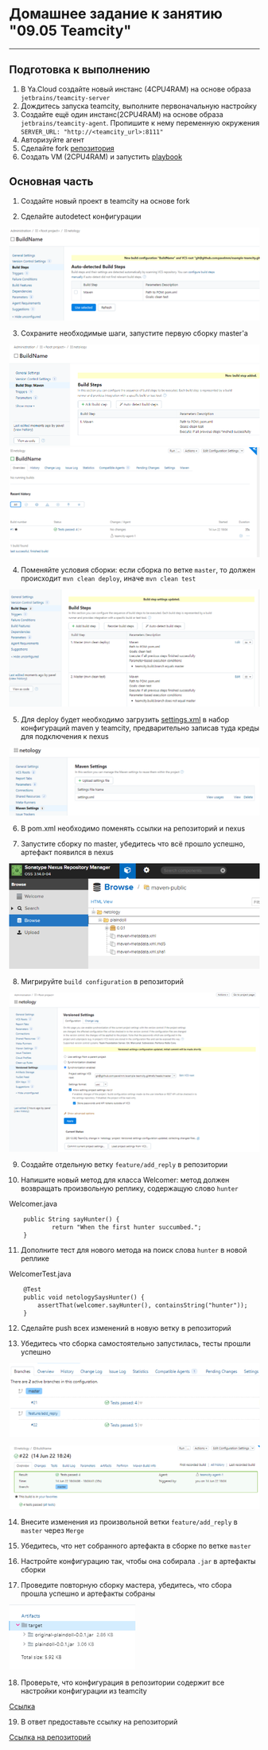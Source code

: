 # Домашнее задание к занятию "09.05 Teamcity"

---
## Подготовка к выполнению
1. В Ya.Cloud создайте новый инстанс (4CPU4RAM) на основе образа `jetbrains/teamcity-server`
2. Дождитесь запуска teamcity, выполните первоначальную настройку
3. Создайте ещё один инстанс(2CPU4RAM) на основе образа `jetbrains/teamcity-agent`. Пропишите к нему переменную окружения `SERVER_URL: "http://<teamcity_url>:8111"`
4. Авторизуйте агент
5. Сделайте fork [репозитория](https://github.com/aragastmatb/example-teamcity)
6. Создать VM (2CPU4RAM) и запустить [playbook](./infrastructure)

## Основная часть

1. Создайте новый проект в teamcity на основе fork

2. Сделайте autodetect конфигурации

![image](https://github.com/pavelmm/devops-netology/blob/main/screen/9_5_2.png)

3. Сохраните необходимые шаги, запустите первую сборку master'a

![image](https://github.com/pavelmm/devops-netology/blob/main/screen/9_5_3.png)
![image](https://github.com/pavelmm/devops-netology/blob/main/screen/9_5_5.png)



4. Поменяйте условия сборки: если сборка по ветке `master`, то должен происходит `mvn clean deploy`, иначе `mvn clean test`

![image](https://github.com/pavelmm/devops-netology/blob/main/screen/9_5_6.png)

5. Для deploy будет необходимо загрузить [settings.xml](./teamcity/settings.xml) в набор конфигураций maven у teamcity, предварительно записав туда креды для подключения к nexus

![image](https://github.com/pavelmm/devops-netology/blob/main/screen/9_5_8.png)

6. В pom.xml необходимо поменять ссылки на репозиторий и nexus

7. Запустите сборку по master, убедитесь что всё прошло успешно, артефакт появился в nexus

![image](https://github.com/pavelmm/devops-netology/blob/main/screen/9_5_9.png)



8. Мигрируйте `build configuration` в репозиторий

![image](https://github.com/pavelmm/devops-netology/blob/main/screen/9_5_10.png)



9. Создайте отдельную ветку `feature/add_reply` в репозитории

10. Напишите новый метод для класса Welcomer: метод должен возвращать произвольную реплику, содержащую слово `hunter`

Welcomer.java  

```
    public String sayHunter() {
            return "When the first hunter succumbed.";
    }
```

11. Дополните тест для нового метода на поиск слова `hunter` в новой реплике

WelcomerTest.java  

```
	@Test
	public void netologySaysHunter() {
		assertThat(welcomer.sayHunter(), containsString("hunter"));
	}
```

12. Сделайте push всех изменений в новую ветку в репозиторий

13. Убедитесь что сборка самостоятельно запустилась, тесты прошли успешно

![image](https://github.com/pavelmm/devops-netology/blob/main/screen/9_5_15.png)

![image](https://github.com/pavelmm/devops-netology/blob/main/screen/9_5_40.png)





14. Внесите изменения из произвольной ветки `feature/add_reply` в `master` через `Merge`



15. Убедитесь, что нет собранного артефакта в сборке по ветке `master`

16. Настройте конфигурацию так, чтобы она собирала `.jar` в артефакты сборки



17. Проведите повторную сборку мастера, убедитесь, что сбора прошла успешно и артефакты собраны

![image](https://github.com/pavelmm/devops-netology/blob/main/screen/9_5_11.png)

18. Проверьте, что конфигурация в репозитории содержит все настройки конфигурации из teamcity

[Ссылка](https://github.com/pavelmm/example-teamcity/blob/master/.teamcity/Netology/buildTypes/Netology_BuildName.xml)

19. В ответ предоставьте ссылку на репозиторий

[Ссылка на репозиторий](https://github.com/pavelmm/example-teamcity/tree/master/)

